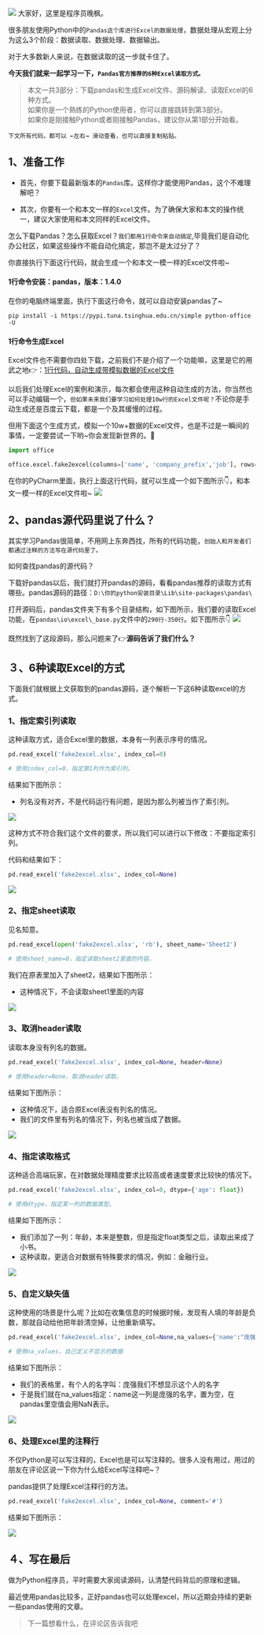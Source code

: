


![](https://www.python-office.com/api/img-cdn/pandas/read-excel/cover.jpg)
大家好，这里是程序员晚枫。

很多朋友使用Python中的``Pandas这个库进行Excel的数据处理``，数据处理从宏观上分为这么3个阶段：数据读取、数据处理、数据输出。

对于大多数新人来说，在数据读取的这一步就卡住了。

**今天我们就来一起学习一下，``Pandas官方推荐的6种Excel读取方式。``**

>本文一共3部分：下载pandas和生成Excel文件、源码解读、读取Excel的6种方式。
<br/>如果你是一个熟练的Python使用者，你可以直接跳转到第3部分。
<br/>如果你是刚接触Python或者刚接触Pandas，建议你从第1部分开始看。

``下文所有代码，都可以 ←左右→ 滑动查看，也可以直接复制粘贴。``

## 1、准备工作

- 首先，你要下载最新版本的``Pandas``库。这样你才能使用Pandas，这个不难理解吧？

- 其次，你要有一个和本文一样的``Excel``文件。为了确保大家和本文的操作统一，建议大家使用和本文同样的Excel文件。

怎么下载Pandas？怎么获取Excel？``我们都用1行命令来自动搞定``,毕竟我们是自动化办公社区，如果这些操作不能自动化搞定，那岂不是太过分了？


你直接执行下面这行代码，就会生成一个和本文一模一样的Excel文件啦~

#### 1行命令安装：pandas，版本：1.4.0

在你的电脑终端里面，执行下面这行命令，就可以自动安装pandas了~

```
pip install -i https://pypi.tuna.tsinghua.edu.cn/simple python-office -U
```


#### 1行命令生成Excel
Excel文件也不需要你四处下载，之前我们不是介绍了一个功能嘛，这里是它的用武之地👉：[1行代码，自动生成带模拟数据的Excel文件](https://mp.weixin.qq.com/s/xVwEjXu58WovgSi4ZTtVQw)

以后我们处理Excel的案例和演示，每次都会使用这种自动生成的方法，你当然也可以手动编辑一个，``但如果未来我们要学习如何处理10w行的Excel文件呢？``不论你是手动生成还是百度云下载，都是一个及其缓慢的过程。

但用下面这个生成方式，模拟一个10w+数据的Excel文件，也是不过是一瞬间的事情，一定要尝试一下哟~你会发现新世界的。📱

```python
import office

office.excel.fake2excel(columns=['name', 'company_prefix','job'], rows=5)

```

在你的PyCharm里面，执行上面这行代码，就可以生成一个如下图所示👇，和本文一模一样的Excel文件啦~
![](https://www.python-office.com/api/img-cdn/pandas/read-excel/excel-water.jpg)


## 2、pandas源代码里说了什么？

其实学习Pandas很简单，不用网上东奔西找，所有的代码功能，``创始人和开发者们都通过注释的方法写在源代码里了。``

如何查找pandas的源代码？

下载好pandas以后，我们就打开pandas的源码，看看pandas推荐的读取方式有哪些。pandas源码的路径：``D:\你的python安装目录\Lib\site-packages\pandas\``

打开源码后，pandas文件夹下有多个目录结构，如下图所示，我们要的读取Excel功能，在``pandas\io\excel\_base.py``文件中的``290行-350行``。如下图所示👇
![](https://www.python-office.com/api/img-cdn/pandas/read-excel/profile-water.jpg)

既然找到了这段源码，那么问题来了👉**源码告诉了我们什么？**

## ３、6种读取Excel的方式

下面我们就根据上文获取到的pandas源码，逐个解析一下这6种读取excel的方式。


### 1、指定索引列读取

这种读取方式，适合Excel里的数据，本身有一列表示序号的情况。
```python
pd.read_excel('fake2excel.xlsx', index_col=0)

# 使用index_col=0，指定第1列作为索引列。
```

结果如下图所示：
- 列名没有对齐，不是代码运行有问题，是因为那么列被当作了索引列。

![](https://www.python-office.com/api/img-cdn/pandas/read-excel/1.jpg)

这种方式不符合我们这个文件的要求，所以我们可以进行以下修改：不要指定索引列。

代码和结果如下：
```python
pd.read_excel('fake2excel.xlsx', index_col=None)
```
![](https://www.python-office.com/api/img-cdn/pandas/read-excel/1-1.jpg)

### 2、指定sheet读取
见名知意。

```python
pd.read_excel(open('fake2excel.xlsx', 'rb'), sheet_name='Sheet2')

# 使用sheet_name=0，指定读取sheet2里面的内容。
```

我们在原表里加入了sheet2，结果如下图所示：
- 这种情况下，不会读取sheet1里面的内容

![](https://www.python-office.com/api/img-cdn/pandas/read-excel/2.jpg)

### 3、取消header读取
读取本身没有列名的数据。

```python
pd.read_excel('fake2excel.xlsx', index_col=None, header=None) 

# 使用header=None，取消header读取。
```

结果如下图所示：
- 这种情况下，适合原Excel表没有列名的情况。
- 我们的文件里有列名的情况下，列名也被当成了数据。

![](https://www.python-office.com/api/img-cdn/pandas/read-excel/3.jpg)

### 4、指定读取格式

这种适合高端玩家，在对数据处理精度要求比较高或者速度要求比较快的情况下。

```python
pd.read_excel('fake2excel.xlsx', index_col=0, dtype={'age': float})  

# 使用dtype，指定某一列的数据类型。
```

结果如下图所示：
- 我们添加了一列：年龄，本来是整数，但是指定float类型之后，读取出来成了小书。
- 这种读取，更适合对数据有特殊要求的情况，例如：金融行业。

![](https://www.python-office.com/api/img-cdn/pandas/read-excel/4.jpg)

### 5、自定义缺失值
这种使用的场景是什么呢？比如在收集信息的时候据时候，发现有人填的年龄是负数，那就自动给他把年龄清空掉，让他重新填写。

```python
pd.read_excel('fake2excel.xlsx', index_col=None,na_values={'name':"庞强"}) 

# 使用na_values，自己定义不显示的数据
```

结果如下图所示：
- 我们的表格里，有个人的名字叫：庞强我们不想显示这个人的名字
- 于是我们就在na_values指定：name这一列是庞强的名字，置为空，在pandas里空值会用NaN表示。

![](https://www.python-office.com/api/img-cdn/pandas/read-excel/5.jpg)


### 6、处理Excel里的注释行

不仅Python是可以写注释的，Excel也是可以写注释的。很多人没有用过，用过的朋友在评论区说一下你为什么给Excel写注释吧~？

pandas提供了处理Excel注释行的方法。
```python
pd.read_excel('fake2excel.xlsx', index_col=None, comment='#') 
```

结果如下图所示：

![](https://www.python-office.com/api/img-cdn/pandas/read-excel/6.jpg)

## ４、写在最后

做为Python程序员，平时需要大家阅读源码，认清楚代码背后的原理和逻辑。

最近使用pandas比较多，正好pandas也可以处理excel，所以近期会持续的更新一些pandas使用的文章。


 >下一篇想看什么，在评论区告诉我吧




